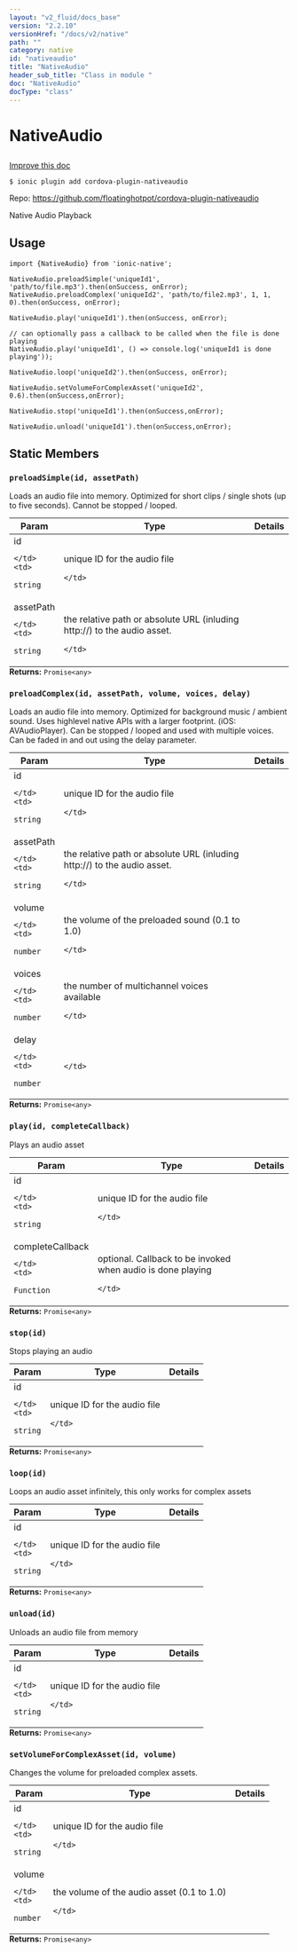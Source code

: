 ```yaml
---
layout: "v2_fluid/docs_base"
version: "2.2.10"
versionHref: "/docs/v2/native"
path: ""
category: native
id: "nativeaudio"
title: "NativeAudio"
header_sub_title: "Class in module "
doc: "NativeAudio"
docType: "class"
---
```








<h1 class="api-title">
  
  NativeAudio
  

  

  

</h1>

<a class="improve-v2-docs" href="http://github.com/driftyco/ionic-native/edit/master/src/plugins/native-audio.ts#L0">
  Improve this doc
</a>



<!-- decorators -->


<pre><code>$ ionic plugin add cordova-plugin-nativeaudio</code></pre>
<p>Repo:
  <a href="https://github.com/floatinghotpot/cordova-plugin-nativeaudio">
    https://github.com/floatinghotpot/cordova-plugin-nativeaudio
  </a>
</p>

<!-- description -->

<p>Native Audio Playback</p>



<!-- @usage tag -->

<h2>Usage</h2>

<pre><code class="lang-typescript">import {NativeAudio} from &#39;ionic-native&#39;;

NativeAudio.preloadSimple(&#39;uniqueId1&#39;, &#39;path/to/file.mp3&#39;).then(onSuccess, onError);
NativeAudio.preloadComplex(&#39;uniqueId2&#39;, &#39;path/to/file2.mp3&#39;, 1, 1, 0).then(onSuccess, onError);

NativeAudio.play(&#39;uniqueId1&#39;).then(onSuccess, onError);

// can optionally pass a callback to be called when the file is done playing
NativeAudio.play(&#39;uniqueId1&#39;, () =&gt; console.log(&#39;uniqueId1 is done playing&#39;));

NativeAudio.loop(&#39;uniqueId2&#39;).then(onSuccess, onError);

NativeAudio.setVolumeForComplexAsset(&#39;uniqueId2&#39;, 0.6).then(onSuccess,onError);

NativeAudio.stop(&#39;uniqueId1&#39;).then(onSuccess,onError);

NativeAudio.unload(&#39;uniqueId1&#39;).then(onSuccess,onError);
</code></pre>




<!-- @property tags -->


<h2>Static Members</h2>

<div id="preloadSimple"></div>
<h3><code>preloadSimple(id,&nbsp;assetPath)</code>
  
</h3>


Loads an audio file into memory. Optimized for short clips / single shots (up to five seconds). Cannot be stopped / looped.


<table class="table param-table" style="margin:0;">
  <thead>
  <tr>
    <th>Param</th>
    <th>Type</th>
    <th>Details</th>
  </tr>
  </thead>
  <tbody>
  
  <tr>
    <td>
      id
      
      
    </td>
    <td>
      
<code>string</code>
    </td>
    <td>
      <p>unique ID for the audio file</p>

      
    </td>
  </tr>
  
  <tr>
    <td>
      assetPath
      
      
    </td>
    <td>
      
<code>string</code>
    </td>
    <td>
      <p>the relative path or absolute URL (inluding http://) to the audio asset.</p>

      
    </td>
  </tr>
  
  </tbody>
</table>





<div class="return-value" markdown="1">
  <i class="icon ion-arrow-return-left"></i>
  <b>Returns:</b> 
<code>Promise&lt;any&gt;</code> 
</div>



<div id="preloadComplex"></div>
<h3><code>preloadComplex(id,&nbsp;assetPath,&nbsp;volume,&nbsp;voices,&nbsp;delay)</code>
  
</h3>


Loads an audio file into memory. Optimized for background music / ambient sound. Uses highlevel native APIs with a larger footprint. (iOS: AVAudioPlayer). Can be stopped / looped and used with multiple voices. Can be faded in and out using the delay parameter.


<table class="table param-table" style="margin:0;">
  <thead>
  <tr>
    <th>Param</th>
    <th>Type</th>
    <th>Details</th>
  </tr>
  </thead>
  <tbody>
  
  <tr>
    <td>
      id
      
      
    </td>
    <td>
      
<code>string</code>
    </td>
    <td>
      <p>unique ID for the audio file</p>

      
    </td>
  </tr>
  
  <tr>
    <td>
      assetPath
      
      
    </td>
    <td>
      
<code>string</code>
    </td>
    <td>
      <p>the relative path or absolute URL (inluding http://) to the audio asset.</p>

      
    </td>
  </tr>
  
  <tr>
    <td>
      volume
      
      
    </td>
    <td>
      
<code>number</code>
    </td>
    <td>
      <p>the volume of the preloaded sound (0.1 to 1.0)</p>

      
    </td>
  </tr>
  
  <tr>
    <td>
      voices
      
      
    </td>
    <td>
      
<code>number</code>
    </td>
    <td>
      <p>the number of multichannel voices available</p>

      
    </td>
  </tr>
  
  <tr>
    <td>
      delay
      
      
    </td>
    <td>
      
<code>number</code>
    </td>
    <td>
      
      
    </td>
  </tr>
  
  </tbody>
</table>





<div class="return-value" markdown="1">
  <i class="icon ion-arrow-return-left"></i>
  <b>Returns:</b> 
<code>Promise&lt;any&gt;</code> 
</div>



<div id="play"></div>
<h3><code>play(id,&nbsp;completeCallback)</code>
  
</h3>




Plays an audio asset


<table class="table param-table" style="margin:0;">
  <thead>
  <tr>
    <th>Param</th>
    <th>Type</th>
    <th>Details</th>
  </tr>
  </thead>
  <tbody>
  
  <tr>
    <td>
      id
      
      
    </td>
    <td>
      
<code>string</code>
    </td>
    <td>
      <p>unique ID for the audio file</p>

      
    </td>
  </tr>
  
  <tr>
    <td>
      completeCallback
      
      
    </td>
    <td>
      
<code>Function</code>
    </td>
    <td>
      <p>optional. Callback to be invoked when audio is done playing</p>

      
    </td>
  </tr>
  
  </tbody>
</table>





<div class="return-value" markdown="1">
  <i class="icon ion-arrow-return-left"></i>
  <b>Returns:</b> 
<code>Promise&lt;any&gt;</code> 
</div>



<div id="stop"></div>
<h3><code>stop(id)</code>
  
</h3>


Stops playing an audio


<table class="table param-table" style="margin:0;">
  <thead>
  <tr>
    <th>Param</th>
    <th>Type</th>
    <th>Details</th>
  </tr>
  </thead>
  <tbody>
  
  <tr>
    <td>
      id
      
      
    </td>
    <td>
      
<code>string</code>
    </td>
    <td>
      <p>unique ID for the audio file</p>

      
    </td>
  </tr>
  
  </tbody>
</table>





<div class="return-value" markdown="1">
  <i class="icon ion-arrow-return-left"></i>
  <b>Returns:</b> 
<code>Promise&lt;any&gt;</code> 
</div>



<div id="loop"></div>
<h3><code>loop(id)</code>
  
</h3>


Loops an audio asset infinitely, this only works for complex assets


<table class="table param-table" style="margin:0;">
  <thead>
  <tr>
    <th>Param</th>
    <th>Type</th>
    <th>Details</th>
  </tr>
  </thead>
  <tbody>
  
  <tr>
    <td>
      id
      
      
    </td>
    <td>
      
<code>string</code>
    </td>
    <td>
      <p>unique ID for the audio file</p>

      
    </td>
  </tr>
  
  </tbody>
</table>





<div class="return-value" markdown="1">
  <i class="icon ion-arrow-return-left"></i>
  <b>Returns:</b> 
<code>Promise&lt;any&gt;</code> 
</div>



<div id="unload"></div>
<h3><code>unload(id)</code>
  
</h3>


Unloads an audio file from memory


<table class="table param-table" style="margin:0;">
  <thead>
  <tr>
    <th>Param</th>
    <th>Type</th>
    <th>Details</th>
  </tr>
  </thead>
  <tbody>
  
  <tr>
    <td>
      id
      
      
    </td>
    <td>
      
<code>string</code>
    </td>
    <td>
      <p>unique ID for the audio file</p>

      
    </td>
  </tr>
  
  </tbody>
</table>





<div class="return-value" markdown="1">
  <i class="icon ion-arrow-return-left"></i>
  <b>Returns:</b> 
<code>Promise&lt;any&gt;</code> 
</div>



<div id="setVolumeForComplexAsset"></div>
<h3><code>setVolumeForComplexAsset(id,&nbsp;volume)</code>
  
</h3>


Changes the volume for preloaded complex assets.


<table class="table param-table" style="margin:0;">
  <thead>
  <tr>
    <th>Param</th>
    <th>Type</th>
    <th>Details</th>
  </tr>
  </thead>
  <tbody>
  
  <tr>
    <td>
      id
      
      
    </td>
    <td>
      
<code>string</code>
    </td>
    <td>
      <p>unique ID for the audio file</p>

      
    </td>
  </tr>
  
  <tr>
    <td>
      volume
      
      
    </td>
    <td>
      
<code>number</code>
    </td>
    <td>
      <p>the volume of the audio asset (0.1 to 1.0)</p>

      
    </td>
  </tr>
  
  </tbody>
</table>





<div class="return-value" markdown="1">
  <i class="icon ion-arrow-return-left"></i>
  <b>Returns:</b> 
<code>Promise&lt;any&gt;</code> 
</div>




<!-- methods on the class -->



<!-- other classes -->

<!-- end other classes -->

<!-- interfaces -->

<!-- end interfaces -->

<!-- related link --><!-- end content block -->


<!-- end body block -->


